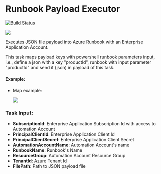 # Runbook Payload Executor
[![Build Status](https://dev.azure.com/primaveratec/SWE_Test/_apis/build/status/devops-extensibility/extensibility-runbookpayloadexecutor?branchName=main)](https://dev.azure.com/primaveratec/SWE_Test/_build/latest?definitionId=41&branchName=main)

![](https://generalpdsharedsa.blob.core.windows.net/runbookpayloadexecutor/icon_min.png)



Executes JSON file payload into Azure Runbook with an Enterprise Application Account.

This task maps payload keys with powershell runbook parameters input, i.e., define a json with a key "productId", runbook with input parameter "productId" and send it (json) in payload of this task.

#### **Example:**

- Map example:

  ![](https://generalpdsharedsa.blob.core.windows.net/runbookpayloadexecutor/taskrunbook.png)

### Task Input:

- **SubscriptionId**: Enterprise Application Subscription Id with access to Automation Account 
- **PrincipalClientId**: Enterprise Application Client Id
- **PrincipalClientSecret**: Enterprise Application Client Secret
- **AutomationAccountName**: Automation Account's name
- **RunbookName**: Runbook's Name
- **ResourceGroup**: Automation Account Resource Group
- **TenantId**: Azure Tenant Id
- **FilePath**: Path to JSON payload file


